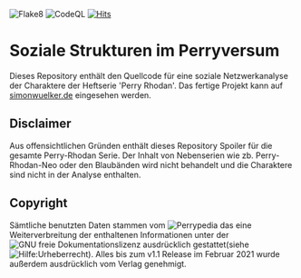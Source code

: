 ![Flake8](https://github.com/Wuelle/Soziale-Strukturen-in-Perry-Rhodan/workflows/Python%20Linting%20with%20flake8/badge.svg?branch=main)
![CodeQL](https://github.com/Wuelle/Soziale-Strukturen-in-Perry-Rhodan/workflows/CodeQL/badge.svg)
[![Hits](https://hits.seeyoufarm.com/api/count/incr/badge.svg?url=http%3A%2F%2Fwww.simonwuelker.de&count_bg=%2379C83D&title_bg=%23555555&icon=&icon_color=%23E7E7E7&title=hits&edge_flat=true)](https://hits.seeyoufarm.com)

# Soziale Strukturen im Perryversum
Dieses Repository enthält den Quellcode für eine soziale Netzwerkanalyse der Charaktere der Heftserie 'Perry Rhodan'. Das
fertige Projekt kann auf [simonwuelker.de](http://www.simonwuelker.de) eingesehen werden.

## Disclaimer
Aus offensichtlichen Gründen enthält dieses Repository Spoiler für die gesamte Perry-Rhodan Serie. Der Inhalt von
Nebenserien wie zb. Perry-Rhodan-Neo oder den Blaubänden wird nicht behandelt und die Charaktere sind nicht in der Analyse enthalten.

## Copyright
Sämtliche benutzten Daten stammen
vom ![Perrypedia](https://www.perrypedia.de) das eine Weiterverbreitung der enthaltenen Informationen
unter der ![GNU freie Dokumentationslizenz](https://www.perrypedia.de/wiki/Perrypedia:FDL) ausdrücklich gestattet(siehe ![Hilfe:Urheberrecht](https://www.perrypedia.de/wiki/Hilfe:Urheberrecht)). Alles bis zum v1.1 Release im Februar 2021 wurde außerdem ausdrücklich vom
Verlag genehmigt.
